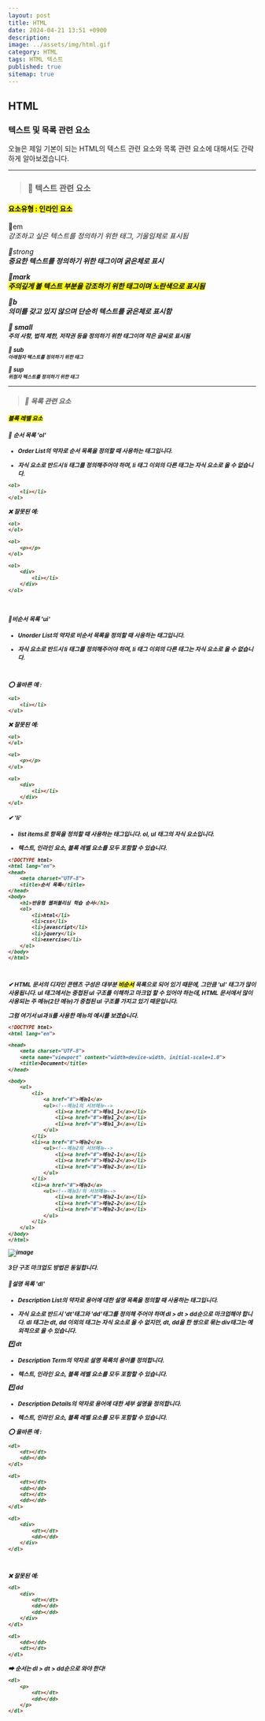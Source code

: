 ```yaml
---
layout: post
title: HTML
date: 2024-04-21 13:51 +0900
description: 
image: ../assets/img/html.gif
category: HTML
tags: HTML 텍스트
published: true
sitemap: true
---
```


## HTML

### 텍스트 및 목록 관련 요소

오늘은 제일 기본이 되는 HTML의 텍스트 관련 요소와
목록 관련 요소에 대해서도 간략하게 알아보겠습니다.

<hr />

> ### 💛 텍스트 관련 요소

#### <mark> 요소유형 : 인라인 요소 </mark>

🎈em
<br>
<em>
강조하고 싶은 텍스트를 정의하기 위한 태그, 기울임체로 표시됨

🎈strong
<br>
<strong>
중요한 텍스트를 정의하기 위한 태그이며 굵은체로 표시

🎈mark
<br>
<mark>
주의깊게 볼 텍스트 부분을 강조하기 위한 태그이며 노란색으로 표시됨

🎈b
<br>
<b>
의미를 갖고 있지 않으며 단순히 텍스트를 굵은체로 표시함

🎈 small
<br>
<small>
주의 사항, 법적 제한, 저작권 등을 정의하기 위한 태그이며 작은 글씨로 표시됨

🎈 sub
<br>
<sub>
아래첨자 텍스트를 정의하기 위한 태그
</sub>

🎈 sup
<br>
<sup>
위첨자 텍스트를 정의하기 위한 태그
</sup>

---

> ### 💛 목록 관련 요소

#### <mark>블록 레벨 요소</mark>

#### 🎈 순서 목록 'ol'
* Order List의 약자로 순서 목록을 정의할 때 사용하는 태그입니다.

* 자식 요소로 반드시 li 태그를 정의해주어야 하며, li 태그 이외의 다른 태그는 자식 요소로 올 수 없습니다.


````html
<ol>
    <li></li>
</ol>
````

❌ 잘못된 예:
````html
<ol>
</ol>
````

````html
<ol>
    <p></p>
</ol>
````

````html
<ol>
    <div>
        <li></li>
    </div>
</ol>
````
<br>


#### 🎈비순서 목록 'ui'

* Unorder List의 약자로 비순서 목록을 정의할 때 사용하는 태그입니다.

* 자식 요소로 반드시 li 태그를 정의해주어야 하며, li 태그 이외의 다른 태그는 자식 요소로 올 수 없습니다.
<br>

⭕ 올바른 예 :
````html
<ul>
    <li></li>
</ul>
````

❌ 잘못된 예:
````html
<ul>
</ul>
````

````html
<ul>
    <p></p>
</ul>
````

````html
<ul>
    <div>
        <li></li>
    </div>
</ul>
````

#### ✔ 'li'
* list items로 항목을 정의할 때 사용하는 태그입니다.
ol, ul 태그의 자식 요소입니다.

* 텍스트, 인라인 요소, 블록 레벨 요소를 모두 포함할 수 있습니다.

````html
<!DOCTYPE html>
<html lang="en">
<head>
    <meta charset="UTF-8">
    <title>순서 목록</title>
</head>
<body>
    <h1>반응형 웹퍼블리싱 학습 순서</h1>
    <ol>
        <li>html</li>
        <li>css</li>
        <li>javascript</li>
        <li>jquery</li>
        <li>exercise</li>
    </ol>
</body>
</html>
````
<br>

✔ HTML 문서의 디자인 콘텐츠 구성은 대부분 <mark>비순서</mark> 목록으로 되어 있기 때문에, 그만큼 'ul' 태그가 많이 사용됩니다. ul 태그에서는 중첩된 ul 구조를 이해하고 마크업 할 수 있어야 하는데, HTML 문서에서 많이 사용되는 주 메뉴(2단 메뉴)가 중첩된 ul 구조를 가지고 있기 때문입니다.

그럼 여기서 ul과 li를 사용한 메뉴의 예시를 보겠습니다.

````html
<!DOCTYPE html>
<html lang="en">

<head>
    <meta charset="UTF-8">
    <meta name="viewport" content="width=device-width, initial-scale=1.0">
    <title>Document</title>
</head>

<body>
    <ul>
        <li>
            <a href="#">메뉴1</a>
            <ul><!--메뉴1의 서브메뉴-->
                <li><a href="#">메뉴1_1</a></li>
                <li><a href="#">메뉴1_2</a></li>
                <li><a href="#">메뉴1_3</a></li>
            </ul>
        </li>
        <li><a href="#">메뉴2</a>
            <ul><!--메뉴2의 서브메뉴-->
                <li><a href="#">메뉴2-1</a></li>
                <li><a href="#">메뉴2-2</a></li>
                <li><a href="#">메뉴2-3</a></li>
            </ul>
        </li>
        <li><a href="#">메뉴3</a>
            <ul><!--메뉴3/의 서브메뉴-->
                <li><a href="#">메뉴2-1</a></li>
                <li><a href="#">메뉴2-2</a></li>
                <li><a href="#">메뉴2-3</a></li>
            </ul>
        </li>
    </ul>
</body>
</html>
````

![image](https://github.com/Hyeji1364/Hyeji1364.github.io/assets/161557112/5f18bde6-c458-42d8-839e-9308de1e364f)

3단 구조 마크업도 방법은 동일합니다.

#### 🎈설명 목록 'dl'

* Description List의 약자로 용어에 대한 설명 목록을 정의할 때 사용하는 태그입니다.

* 자식 요소로 반드시 'dt'태그와 'dd'태그를 정의해 주어야 하며 dl > dt > dd순으로 마크업해야 합니다. dl 태그는 dt, dd 이외의 태그는 자식 요소로 올 수 없지만, dt, dd을 한 쌍으로 묶는 div태그는 예외적으로 올 수 있습니다.

*️⃣ dt<br>

* Description Term의 약자로 설명 목록의 용어를 정의합니다.

* 텍스트, 인라인 요소, 블록 레벨 요소를 모두 포함할 수 있습니다.

*️⃣ dd <br>

* Description Details의 약자로 용어에 대한 세부 설명을 정의합니다.

* 텍스트, 인라인 요소, 블록 레벨 요소를 모두 포함할 수 있습니다.

⭕ 올바른 예 :
````html
<dl>
    <dt></dt>
    <dd></dd>
</dl>
````

````html
<dl>
    <dt></dt>
    <dd></dd>
    <dt></dt>
    <dd></dd>
</dl>
````

````html
<dl>
    <div>
        <dt></dt>
        <dd></dd>
    </div>
</dl>
````
<br>

❌ 잘못된 예:
````html
<dl>
    <div>
        <dt></dt>
        <dd></dd>
        <dd></dd>
    </div>
</dl>
````

````html
<dl>
    <dd></dd>
    <dt></dt>
</dl>
````
➡ 순서는 dl > dt > dd순으로 와야 한다!

````html
<dl>
    <p>
        <dt></dt>
        <dd></dd>
    </p>
</dl>
````


